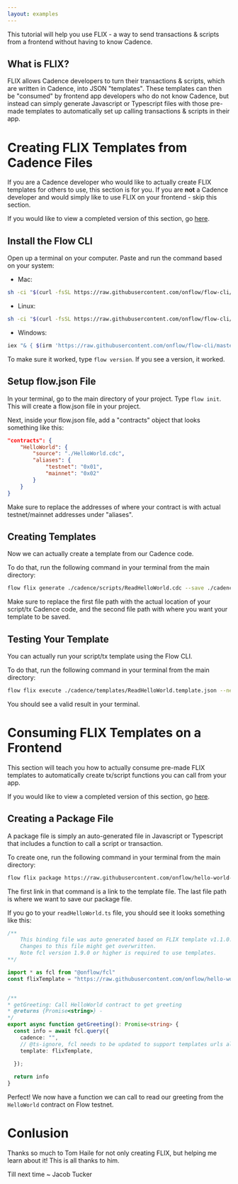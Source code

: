 ```yaml
---
layout: examples
---
```


<script>
  import Notice from '$lib/components/atoms/Notice.svelte';   
</script>

This tutorial will help you use FLIX - a way to send transactions & scripts from a frontend without having to know Cadence.

## What is FLIX?

FLIX allows Cadence developers to turn their transactions & scripts, which are written in Cadence, into JSON "templates". These templates can then be "consumed" by frontend app developers who do not know Cadence, but instead can simply generate Javascript or Typescript files with those pre-made templates to automatically set up calling transactions & scripts in their app.

# Creating FLIX Templates from Cadence Files

If you are a Cadence developer who would like to actually create FLIX templates for others to use, this section is for you. If you are **not** a Cadence developer and would simply like to use FLIX on your frontend - skip this section.

<Notice type="tip">
	If you would like to view a completed version of this section, go <a href="https://github.com/onflow/hello-world-flix">here</a>.
</Notice>

## Install the Flow CLI

Open up a terminal on your computer. Paste and run the command based on your system:

- Mac: 
```bash
sh -ci "$(curl -fsSL https://raw.githubusercontent.com/onflow/flow-cli/master/install.sh)"
```
- Linux: 
```bash
sh -ci "$(curl -fsSL https://raw.githubusercontent.com/onflow/flow-cli/master/install.sh)"
```
- Windows: 
```bash
iex "& { $(irm 'https://raw.githubusercontent.com/onflow/flow-cli/master/install.ps1') }"
```

To make sure it worked, type `flow version`. If you see a version, it worked.

## Setup flow.json File

In your terminal, go to the main directory of your project. Type `flow init`. This will create a flow.json file in your project.

Next, inside your flow.json file, add a "contracts" object that looks something like this:

```json
"contracts": {
	"HelloWorld": {
		"source": "./HelloWorld.cdc",
		"aliases": {
			"testnet": "0x01",
			"mainnet": "0x02"
		}
	}
}
```

Make sure to replace the addresses of where your contract is with actual testnet/mainnet addresses under "aliases".

## Creating Templates

Now we can actually create a template from our Cadence code.

To do that, run the following command in your terminal from the main directory:

```bash
flow flix generate ./cadence/scripts/ReadHelloWorld.cdc --save ./cadence/templates/ReadHelloWorld.template.json      
```

Make sure to replace the first file path with the actual location of your script/tx Cadence code, and the second file path with where you want your template to be saved.

## Testing Your Template

You can actually run your script/tx template using the Flow CLI. 

To do that, run the following command in your terminal from the main directory:

```bash
flow flix execute ./cadence/templates/ReadHelloWorld.template.json --network testnet
```

You should see a valid result in your terminal.

# Consuming FLIX Templates on a Frontend

This section will teach you how to actually consume pre-made FLIX templates to automatically create tx/script functions you can call from your app.

<Notice type="tip">
	If you would like to view a completed version of this section, go <a href="https://github.com/onflow/hello-world-web">here</a>.
</Notice>

## Creating a Package File

A package file is simply an auto-generated file in Javascript or Typescript that includes a function to call a script or transaction.

To create one, run the following command in your terminal from the main directory:

```bash
flow flix package https://raw.githubusercontent.com/onflow/hello-world-flix/main/cadence/templates/ReadHelloWorld.template.json --lang ts --save ./app/cadence/readHelloWorld.ts
```

The first link in that command is a link to the template file. The last file path is where we want to save our package file.

If you go to your `readHelloWorld.ts` file, you should see it looks something like this:

```typescript
/**
    This binding file was auto generated based on FLIX template v1.1.0. 
    Changes to this file might get overwritten.
    Note fcl version 1.9.0 or higher is required to use templates. 
**/

import * as fcl from "@onflow/fcl"
const flixTemplate = "https://raw.githubusercontent.com/onflow/hello-world-flix/main/cadence/templates/ReadHelloWorld.template.json"


/**
* getGreeting: Call HelloWorld contract to get greeting
* @returns {Promise<string>} - 
*/
export async function getGreeting(): Promise<string> {
  const info = await fcl.query({
    cadence: "",
    // @ts-ignore, fcl needs to be updated to support templates urls along with template as an object
    template: flixTemplate,
    
  });

  return info
}
```

Perfect! We now have a function we can call to read our greeting from the `HelloWorld` contract on Flow testnet.

# Conlusion

Thanks so much to Tom Haile for not only creating FLIX, but helping me learn about it! This is all thanks to him.

Till next time ~ Jacob Tucker